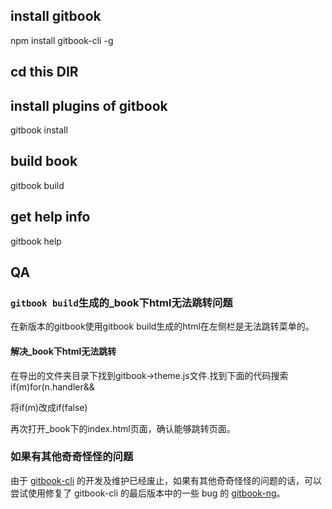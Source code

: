 ## install gitbook
npm install gitbook-cli -g

## cd this DIR
## install plugins of gitbook
gitbook install

## build book
gitbook build

## get help info
gitbook help

## QA

### `gitbook build`生成的_book下html无法跳转问题
在新版本的gitbook使用gitbook build生成的html在左侧栏是无法跳转菜单的。

#### 解决_book下html无法跳转

在导出的文件夹目录下找到gitbook->theme.js文件.找到下面的代码搜索 if(m)for(n.handler&& 

将if(m)改成if(false) 

再次打开_book下的index.html页面，确认能够跳转页面。

### 如果有其他奇奇怪怪的问题

由于 [gitbook-cli](https://github.com/GitbookIO/gitbook) 的开发及维护已经废止，如果有其他奇奇怪怪的问题的话，可以尝试使用修复了 gitbook-cli 的最后版本中的一些 bug 的 [gitbook-ng](https://www.npmjs.com/package/@gitbook-ng/gitbook/v/3.3.6)。
